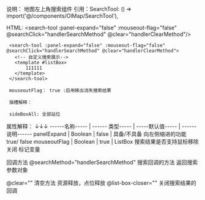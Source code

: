 
说明： 地图左上角搜索组件
引用：SearchTool: () => import('@/components/OlMap/SearchTool'),
<!-- 左上搜索 searchMethod: 查询回调 ,clear:清空搜索结果的回调-->
HTML:   <search-tool :panel-expand="false" :mouseout-flag="false" @searchClick="handlerSearchMethod" @clear="handlerClearMethod"/>

 
 
  <!-- 左上搜索 searchMethod: 查询回调 ,clear:清空搜索结果的回调-->
     <search-tool :panel-expand="false" :mouseout-flag="false" @searchClick="handlerSearchMethod" @clear="handlerClearMethod">
       <!-- 自定义搜索展示-->
       <template #listBox>
           111111
       </template>
     </search-tool>
     
     mouseoutFlag： true :启用移出消失搜索结果
     
     插槽解释：
     
     sideBoxAll: 全部站位
     
     
属性解释：
        ↓↓↓
------名称-----       | ------ 类型----- | -----默认值-----                                  | ------ 说明------
panelExpand           | Boolean          | false                                             | 具备/不具备 向左侧缩进的功能  true/ false
mouseoutFlag          | Boolean          | true                                              | ListBox 搜索结果是否支持鼠标移除关闭 标记变量

回调方法
   @searchMethod="handlerSearchMethod"  搜索回调的方法 返回搜索参数对象
   
   @clear=""  清空方法 资源释放，点位释放
   @list-box-closer="" 关闭搜索结果的回调